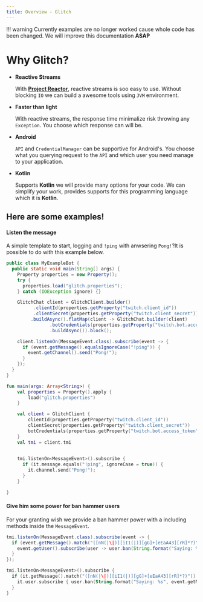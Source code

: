 ```yaml
---
title: Overview - Glitch
---
```

!!! warning
    Currently examples are no longer worked cause whole code has been changed. We will improve this documentation **ASAP**

# Why Glitch?

* **Reactive Streams**

    With [**Project Reactor**](https://projectreactor.io), reactive streams is soo easy to use. Without blocking `IO` we can build a awesome tools using `JVM` environment.

* **Faster than light**

    With reactive streams, the response time minimalize risk throwing any `Exception`. You choose which response can will be.
    
* **Android**
    
    `API` and `CredentialManager` can be supportive for Android's.
    You choose what you querying request to the `API` and which user you need manage to your application.
    
* **Kotlin**
    
    Supports **Kotlin** we will provide many options for your code.
    We can simplify your work, provides supports for this programming language which it is **Kotlin**.

## Here are some examples!

#### Listen the message

A simple template to start, logging and `!ping` with anwsering `Pong!`?It is possible to do with this example below.

```java
public class MyExampleBot {
  public static void main(String[] args) {
    Property properties = new Property();
    try {
      properties.load("glitch.properties");
    } catch (IOException ignore) {}

    GlitchChat client = GlitchClient.builder()
          .clientId(properties.getProperty("twitch.client_id"))
          .clientSecret(properties.getProperty("twitch.client_secret"))
         .buildAsync().flatMap(client -> GlitchChat.builder(client)
                .botCredentials(properties.getProperty("twitch.bot.access_token"), properties.getProperty("twitch.bot.refresh_token"))
                .buildAsync()).block();

    client.listenOn(MessageEvent.class).subscribe(event -> {
      if (event.getMessage().equalsIgnoreCase("!ping")) {
        event.getChannel().send("Pong!");
      }
    });
  }
}
```

```kotlin
fun main(args: Array<String>) {
    val properties = Property().apply {
        load("glitch.properties")
    }

    val client = GlitchClient {
        clientId(properties.getProperty("twitch.client_id"))
        clientSecret(properties.getProperty("twitch.client_secret"))
        botCredentials(properties.getProperty("twitch.bot.access_token"), properties.getProperty("twitch.bot.refresh_token"))
    }
    val tmi = client.tmi

    
    tmi.listenOn<MessageEvent>().subscribe {
      if (it.message.equals("!ping", ignoreCase = true)) {
        it.channel.send("Pong!");
      }
    }

}
```
#### Give him some power for ban hammer users

For your granting wish we provide a ban hammer power with a including methods inside the `MessageEvent`.

```java
tmi.listenOn(MessageEvent.class).subscribe(event -> {
  if (event.getMessage().match("([nN(|\|)][iI1(|)][gG]+[eEaA43][rR]*?)")) {
    event.getUser().subscribe(user -> user.ban(String.format("Saying: %s", event.getMessage()).subscribe()));
  }
});
```
```kotlin
tmi.listenOn<MessageEvent>().subscribe {
  if (it.getMessage().match("([nN(|\|)][iI1(|)][gG]+[eEaA43][rR]*?)")) {
    it.user.subscribe { user.ban(String.format("Saying: %s", event.getMessage()).subscribe()) }
  }
}
```
